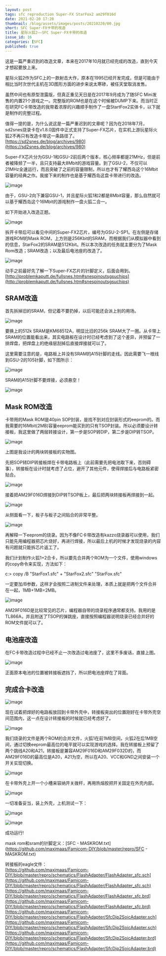 ```yaml
---
layout: post
tags: sfc reproduction Super-FX StarFox2 am29f016d
date: 2021-02-20 17:20
thumbnail: /blog/assets/images/posts/20210220/00.jpg
short: SFC Super-FX卡带的改造
title: 星际火狐2——SFC Super-FX卡带的改造
issue_id: 16
categories: [SFC]
published: true
---
```


这是一篇严重迟到的改造文章，本来在2017年10月就已经完成的改造，直到今天才想起要放上来。

星际火狐2作为SFC上的一款射击大作，原本在1995已经开发完成，但是可能由于相比当时次世代主机在3D图形方面的进步来说太寒碜，被任天堂取消发售。

<!--more-->

虽然中间也有原型泄露版，但真正重见天日是在2017年9月成为了随SFC Mini发售的内置21个游戏之一。完整版的ROM也是在这个时候被DUMP下来。而当时正在研究FC卡带改造的我带着浓厚的兴趣顺手制作了一盘StartFox2实体卡，以下就是制作的完整过程。

值得一提的是，为什么说这是一篇严重迟到的文章呢？因为在2018年7月，sd2snes烧录卡在v1.8.0固件中正式支持了Super-FX芯片，在实机上游玩星际火狐2不再只有改造卡带这一条路径了。<br/>
[https://sd2snes.de/blog/archives/980](https://sd2snes.de/blog/archives/980)

Super-FX芯片分为GSU-1和GSU-2前后两个版本，核心频率都是21MHz，但是前者被降频了一半，且只支持最大8Mbit的游戏容量。到了GSU-2，不仅可以21MHz全速运行，而且突破了之前的容量限制，所以也才有了耀西岛这个16Mbit容量的经典之作。我接下来的制作也是基于耀西岛这盘卡带进行的改造。

![image](/blog/assets/images/posts/20210220/01.jpg)

由于，GSU-2向下兼容GSU-1，并且星际火狐1和2都是8Mbit容量，那么自然就可以基于耀西岛这个16Mbit的游戏制作一盘火狐二合一。

如下开始进入改造正题。

![image](/blog/assets/images/posts/20210220/02.jpg)

拆开卡带后可以看见中间的Super-FX2芯片，编号为GSU-2-SP1。在左侧是存储游戏ROM的Mask ROM，上方则是256Kbit的SRAM，而根据我们从模拟器中看到的信息，StarFox2的SRAM是512Kbit。所以本次改造的任务就主要分为了Mask Rom改造；SRAM改造；以及最后电池座的改造了。

![image](/blog/assets/images/posts/20210220/03.png)

动手之前最好先了解一下Super-FX芯片的针脚定义，后面会用到。[http://problemkaputt.de/fullsnes.htm#snespinoutsgsuchips](http://problemkaputt.de/fullsnes.htm#snespinoutsgsuchips)

## SRAM改造

首先拆掉旧的SRAM，但记着不要扔掉，以后可能还会派上别的用场。

![image](/blog/assets/images/posts/20210220/04.jpg)

要换上的512k SRAM是KM68512A，明显比旧的256k SRAM大了一圈。从卡带上SRAM的位置能看出来，其实电路板在设计时已经考虑到了这个差异，并预留了一排焊盘，把焊盘上的绝缘层刮掉后直接焊接就可以了。

这里需要注意的是，电路板上并没有SRAM的A15针脚的走线。因此需要飞一根线到GSU-2的105针脚，如下图所示：

![image](/blog/assets/images/posts/20210220/05.jpg)

SRAM的A15针脚不要焊接，必须悬空！

![image](/blog/assets/images/posts/20210220/06.jpg)

## Mask ROM改造

卡带用的Mask ROM是40pin SOP封装，是找不到对应封装形式的eeprom的。而我需要的16Mbit(2MB)容量eeprom能买到的只有TSOP封装。所以必须要设计转接板，我这里做了两层转接设计，第一步是SOP转DIP，第二步是DIP转TSOP。

![image](/blog/assets/images/posts/20210220/07.jpg)

上图是我设计的两块转接板的实物图。

先把SOP转DIP转接板焊在卡带电路板上（此前需要先把电池取下来，否则碍事），转接板在设计时就考虑了占位，避开了其他元件，使得焊接后与电路板紧密贴合。

![image](/blog/assets/images/posts/20210220/08.jpg)

接着把AM29F016D焊接到DIP转TSOP板上，最后把两块转接板再焊接到一起。

![image](/blog/assets/images/posts/20210220/09.jpg)

从侧面看一下，板子与板子之间贴合的非常平整。

![image](/blog/assets/images/posts/20210220/10.jpg)

再解释一下eeprom的烧录。因为不像FC卡带改造有kazzo烧录器可以使用，我们只能先用编程器把芯片烧好，再进行焊接，所以最后上机的时候才发现烧录的内容有问题就只能拆芯片返工了。

我们计划制作火狐1+2合卡，所以要先合并两个ROM为一个文件，使用windows的copy命令来实现，方法如下：

c:\> copy /B "StarFox1.sfc" + "StarFox2.sfc" "StarFox.sfc"

一定要加/B参数，这样才会按照二进制文件来处理，本质上就是把两个文件合并在一起，1MB+1MB=2MB。

![image](/blog/assets/images/posts/20210220/11.jpg)

AM29F016D是比较常见的芯片，编程器自带的烧录程序通常都支持。我用的是TL866A，并且附送了TSOP的弹跳座，直接按照编程器说明烧录已经合并好的ROM文件就可以了。

## 电池座改造

在FC卡带改造过程中已经不止一次改造过电池座了，这里不多废话，直接上图。

![image](/blog/assets/images/posts/20210220/12.jpg)

正面原本电池的位置被转接板遮挡了，所以把电池座焊在了背面。


## 完成合卡改造

![image](/blog/assets/images/posts/20210220/13.jpg)

现在试着把焊好的电路板放回到卡带外壳中，转接板突出的位置刚好在卡带外壳空间范围内，这一点在设计转接板的时候就已经考虑好了。

![image](/blog/assets/images/posts/20210220/14.jpg)

我们烧录的文件是两个ROM的合并文件，火狐1在前1MB空间，火狐2在后1MB空间，通过切换eeprom最高位的电平就可以实现游戏的选择。我在转接板上预留了两个跳线A20和A21，转接板是兼容AM29F016D和AM29F032D的，而AM29F016D的最高位是A20，A21为空，所以在A20、VCC和GND之间安装一个开关实现切换。

![image](/blog/assets/images/posts/20210220/15.jpg)

在卡带外壳上开一个小槽来容纳开关拨杆，再用热熔胶把开关固定在外壳内部。

![image](/blog/assets/images/posts/20210220/16.jpg)

一切准备妥当，装上外壳，上机测试一下：

![image](/blog/assets/images/posts/20210220/17.jpg)

![image](/blog/assets/images/posts/20210220/18.jpg)

成功运行!


mask rom和sram的针脚定义：[SFC - MASKROM.txt](https://github.com/maximaas/Famicom-DIY/blob/master/repro/SFC - MASKROM.txt)

转接板的eagle文件：<br/>
[https://github.com/maximaas/Famicom-DIY/blob/master/repro/schematics/FlashAdapter/FlashAdapter_sfc.sch](https://github.com/maximaas/Famicom-DIY/blob/master/repro/schematics/FlashAdapter/FlashAdapter_sfc.sch)
[https://github.com/maximaas/Famicom-DIY/blob/master/repro/schematics/FlashAdapter/FlashAdapter_sfc.brd](https://github.com/maximaas/Famicom-DIY/blob/master/repro/schematics/FlashAdapter/FlashAdapter_sfc.brd)
[https://github.com/maximaas/Famicom-DIY/blob/master/repro/schematics/FlashAdapter/SfcDip2SoicAdapter.sch](https://github.com/maximaas/Famicom-DIY/blob/master/repro/schematics/FlashAdapter/SfcDip2SoicAdapter.sch)
[https://github.com/maximaas/Famicom-DIY/blob/master/repro/schematics/FlashAdapter/SfcDip2SoicAdapter.brd](https://github.com/maximaas/Famicom-DIY/blob/master/repro/schematics/FlashAdapter/SfcDip2SoicAdapter.brd)
